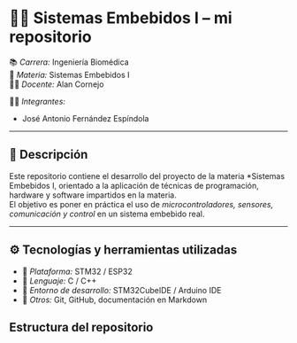 # 🧑‍💻 Sistemas Embebidos I – mi repositorio 

📚 *Carrera:* Ingeniería Biomédica  
🏫 *Materia:* Sistemas Embebidos I  
👨‍🏫 *Docente:* Alan Cornejo 

👩‍🎓 *Integrantes:*  
- José Antonio Fernández Espíndola 

---

## 📌 Descripción
Este repositorio contiene el desarrollo del proyecto de la materia *Sistemas Embebidos I, orientado a la aplicación de técnicas de programación, hardware y software impartidos en la materia.  
El objetivo es poner en práctica el uso de *microcontroladores, sensores, comunicación y control* en un sistema embebido real.

---

## ⚙ Tecnologías y herramientas utilizadas
- 🔹 *Plataforma:* STM32 / ESP32  
- 🔹 *Lenguaje:* C / C++  
- 🔹 *Entorno de desarrollo:* STM32CubeIDE / Arduino IDE   
- 🔹 *Otros:* Git, GitHub, documentación en Markdown  
##  Estructura del repositorio